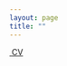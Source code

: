 ```yaml
--- 
layout: page
title: ""
---
```


<a href="lunpide/lunpide.pdf" class="image fit"><img src="images/marr_pic.jpg" alt=""> CV </a>
